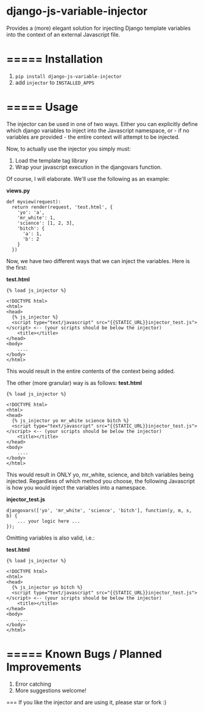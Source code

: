 django-js-variable-injector
===========================

Provides a (more) elegant solution for injecting Django template variables into the context of an external Javascript file.

=====
Installation
=====
1. ``pip install django-js-variable-injector``
2. add ``injector`` to ``INSTALLED_APPS``

=====
Usage
=====
The injector can be used in one of two ways. Either you can explicitly define which django variables to inject into the Javascript namespace, or - if no variables are provided - the entire context will attempt to be injected.

Now, to actually use the injector you simply must:

1. Load the template tag library
2. Wrap your javascript execution in the djangovars function.

Of course, I will elaborate. We'll use the following as an example:

**views.py**
````
def myview(request):
  return render(request, 'test.html', {
    'yo': 'a',
    'mr_white': 1,
    'science': [1, 2, 3],
    'bitch': {
      'a': 1,
      'b': 2
    }
  })
````


Now, we have two different ways that we can inject the variables. Here is the first:

**test.html**
````
{% load js_injector %}

<!DOCTYPE html>
<html>
<head>
  {% js_injector %}
  <script type="text/javascript" src="{{STATIC_URL}}injector_test.js"></script> <-- (your scripts should be below the injector)
	<title></title>
</head>
<body>
	....
</body>
</html>
````
This would result in the entire contents of the context being added. 

The other (more granular) way is as follows:
**test.html**
````
{% load js_injector %}

<!DOCTYPE html>
<html>
<head>
  {% js_injector yo mr_white science bitch %}
  <script type="text/javascript" src="{{STATIC_URL}}injector_test.js"></script> <-- (your scripts should be below the injector)
	<title></title>
</head>
<body>
	....
</body>
</html>
````
This would result in ONLY yo, mr_white, science, and bitch variables being injected. Regardless of which method you choose, the following Javascript is how you would inject the variables into a namespace.

**injector_test.js**
````
djangovars(['yo', 'mr_white', 'science', 'bitch'], function(y, m, s, b) {
    ... your logic here ...
});
````

Omitting variables is also valid, i.e.:

**test.html**
````
{% load js_injector %}

<!DOCTYPE html>
<html>
<head>
  {% js_injector yo bitch %}
  <script type="text/javascript" src="{{STATIC_URL}}injector_test.js"></script> <-- (your scripts should be below the injector)
	<title></title>
</head>
<body>
	....
</body>
</html>
````

=====
Known Bugs / Planned Improvements
=====
1. Error catching
2. More suggestions welcome!


===
If you like the injector and are using it, please star or fork :)

